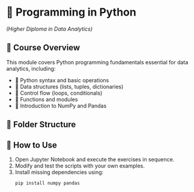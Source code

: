 # 🐍 Programming in Python  
*(Higher Diploma in Data Analytics)*  

## 📝 Course Overview  
This module covers Python programming fundamentals essential for data analytics, including:  
- 🔹 Python syntax and basic operations  
- 🔹 Data structures (lists, tuples, dictionaries)  
- 🔹 Control flow (loops, conditionals)  
- 🔹 Functions and modules  
- 🔹 Introduction to NumPy and Pandas  

## 📂 Folder Structure  

## 🚀 How to Use  
1. Open Jupyter Notebook and execute the exercises in sequence.  
2. Modify and test the scripts with your own examples.  
3. Install missing dependencies using:  
   ```bash
   pip install numpy pandas
